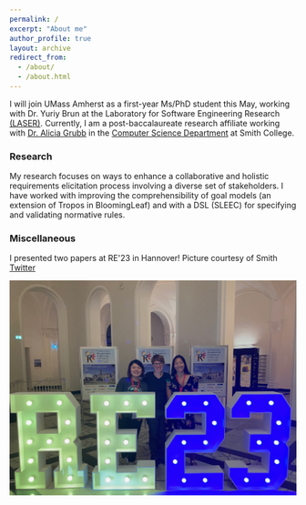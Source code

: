 ```yaml
---
permalink: /
excerpt: "About me"
author_profile: true
layout: archive
redirect_from: 
  - /about/
  - /about.html
---
```


I will join UMass Amherst as a first-year Ms/PhD student this May, working with Dr. Yuriy Brun at the Laboratory for Software Engineering Research [(LASER)](https://laser.cs.umass.edu/). Currently, I am a post-baccalaureate research affiliate working with [Dr. Alicia Grubb](https://amgrubb.github.io/) in the [Computer Science Department](http://cs.smith.edu/) at Smith College. 

### Research 

My research focuses on ways to enhance a collaborative and holistic requirements elicitation process involving a diverse set of stakeholders. I have worked with improving the comprehensibility of goal models (an extension of Tropos in BloomingLeaf) and with a DSL (SLEEC) for specifying and validating normative rules.

### Miscellaneous

 I presented two papers at RE'23 in Hannover! Picture courtesy of Smith [Twitter](https://twitter.com/smithcollege/status/1717164135874429187/photo/1)
 
[<img src="images/re-2023.png"  width="600" >](https://twitter.com/smithcollege/status/1717164135874429187/photo/1)

